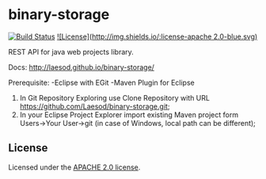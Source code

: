 binary-storage
==============

[![Build Status](https://travis-ci.org/Laesod/binary-storage.svg)](https://travis-ci.org/Laesod/binary-storage)
[![License](http://img.shields.io/:license-apache 2.0-blue.svg)](https://github.com/Laesod/binary-storage/blob/master/LICENSE)

REST API for java web projects library.

Docs: http://laesod.github.io/binary-storage/

Prerequisite:
-Eclipse with EGit
-Maven Plugin for Eclipse

1. In Git Repository Exploring use Clone Repository with URL https://github.com/Laesod/binary-storage.git;
2. In your Eclipse Project Explorer import existing Maven project form Users->Your User->git (in case of Windows, local path can be different);
	
## License

Licensed under the [APACHE 2.0 license](https://github.com/Laesod/binary-storage/blob/master/LICENSE).
